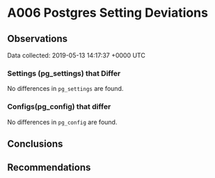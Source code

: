 # A006 Postgres Setting Deviations #

## Observations ##
Data collected: 2019-05-13 14:17:37 +0000 UTC  

### Settings (pg_settings) that Differ ###

No differences in `pg_settings` are found.

### Configs(pg_config) that differ ###

No differences in `pg_config` are found.



## Conclusions ##


## Recommendations ##

